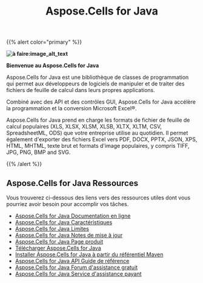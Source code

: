 ﻿---
title: Aspose.Cells for Java
type: docs
weight: 20
url: /fr/java/
is_root: true
description: Aspose.Cells for Java est une bibliothèque de classes qui prend en charge la création, la mise à jour et l'enregistrement de fichiers Excel. Et Aspose.Cells for Java prend également en charge la conversion de fichiers en PDF, DOCX, PPTX, JSON,XPS, HTML, MHTML, texte brut et formats d'image populaires, y compris TIFF, JPG, PNG, BMP and SVG.
---
{{% alert color="primary" %}}

**![à faire:image_alt_text](home_1.png)**

**Bienvenue au Aspose.Cells for Java**

 Aspose.Cells for Java est une bibliothèque de classes de programmation qui permet aux développeurs de logiciels de manipuler et de traiter des fichiers de feuille de calcul dans leurs propres applications.

Combiné avec des API et des contrôles GUI, Aspose.Cells for Java accélère la programmation et la conversion Microsoft Excel®.

Aspose.Cells for Java prend en charge les formats de fichier de feuille de calcul populaires (XLS, XLSX, XLSM, XLSB, XLTX, XLTM, CSV, SpreadsheetML, ODS) que votre entreprise utilise au quotidien. Il permet également d'exporter des fichiers Excel vers PDF, DOCX, PPTX, JSON, XPS, HTML, MHTML, texte brut et formats d'image populaires, y compris TIFF, JPG, PNG, BMP and SVG.


{{% /alert %}}

## **Aspose.Cells for Java Ressources**

Vous trouverez ci-dessous des liens vers des ressources utiles dont vous pourriez avoir besoin pour accomplir vos tâches.

- [Aspose.Cells for Java Documentation en ligne](/cells/fr/java/)
- [Aspose.Cells for Java Caractéristiques](/cells/fr/java/feature-overview/)
- [Aspose.Cells for Java Limites](/cells/fr/java/aspose-cells-features/)
- [Aspose.Cells for Java Notes de mise à jour](https://releases.aspose.com/fr/cells/java/release-notes/)
- [Aspose.Cells for Java Page produit](https://products.aspose.com/cells/java/)
- [Télécharger Aspose.Cells for Java](https://releases.aspose.com/java/repo/com/aspose/aspose-cells/)
- [Installer Aspose.Cells for Java à partir du référentiel Maven](/cells/fr/java/installation/)
- [Aspose.Cells for Java API Guide de référence](https://reference.aspose.com/cells/java)
- [Aspose.Cells for Java Forum d'assistance gratuit](https://forum.aspose.com/c/cells/9)
- [Aspose.Cells for Java Service d'assistance payant](https://helpdesk.aspose.com/)
